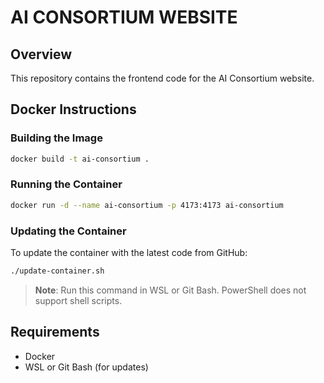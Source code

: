 # **AI CONSORTIUM WEBSITE**

## Overview
This repository contains the frontend code for the AI Consortium website.

## Docker Instructions

### Building the Image
```bash
docker build -t ai-consortium .
```

### Running the Container
```bash
docker run -d --name ai-consortium -p 4173:4173 ai-consortium
```

### Updating the Container
To update the container with the latest code from GitHub:
```bash
./update-container.sh
```
> **Note**: Run this command in WSL or Git Bash. PowerShell does not support shell scripts.

## Requirements
- Docker
- WSL or Git Bash (for updates)